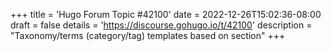 +++
title = 'Hugo Forum Topic #42100'
date = 2022-12-26T15:02:36-08:00
draft = false
details = 'https://discourse.gohugo.io/t/42100'
description = "Taxonomy/terms (category/tag) templates based on section"
+++
